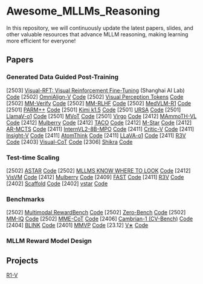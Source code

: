 # Awesome_MLLMs_Reasoning

In this repository, we will continuously update the latest papers, slides, and other valuable resources that advance MLLM reasoning, making learning more efficient for everyone!

## Papers

### Generated Data Guided Post-Training
[2503] [Visual-RFT: Visual Reinforcement Fine-Tuning](https://arxiv.org/abs/2503.01785) (Shanghai AI Lab)   [Code](https://github.com/Liuziyu77/Visual-RFT)
[2502] [OmniAlign-V](https://arxiv.org/pdf/2502.18411)  [Code]()
[2502] [Visual Perception Tokens](https://arxiv.org/pdf/2502.17425)  [Code]()
[2502] [MM-Verify](https://arxiv.org/pdf/2502.13383)  [Code]()
[2502] [MM-RLHF](https://arxiv.org/pdf/2502.10391)  [Code]()
[2502] [MedVLM-R1](https://arxiv.org/pdf/2502.19634)  [Code]()
[2501] [PARM++](https://arxiv.org/pdf/2501.13926)  [Code]()
[2501] [Kimi k1.5](https://arxiv.org/pdf/2501.12599)  [Code]()
[2501] [URSA](https://arxiv.org/pdf/2501.04686)  [Code]()
[2501] [LlamaV-o1](https://arxiv.org/pdf/2501.06186)  [Code]()
[2501] [MVoT](https://arxiv.org/pdf/2501.07542)  [Code]()
[2501] [Virgo](https://arxiv.org/pdf/2501.01904)  [Code]() 
[2412] [MAmmoTH-VL](https://arxiv.org/pdf/2412.05237)  [Code]()
[2412] [Mulberry](https://arxiv.org/pdf/2412.03704)  [Code]()
[2412] [TACO](https://arxiv.org/pdf/2412.05479)  [Code]()
[2412] [M-Star](https://arxiv.org/pdf/2412.17451)  [Code]()
[2412] [AR-MCTS](https://arxiv.org/pdf/2412.14835)  [Code]()
[2411] [InternVL2-8B-MPO](https://arxiv.org/pdf/2411.10442)  [Code]()
[2411] [Critic-V](https://arxiv.org/pdf/2411.18203)  [Code]()
[2411] [Insight-V](https://arxiv.org/pdf/2411.14432)  [Code]()
[2411] [AtomThink](https://arxiv.org/pdf/2411.11930)  [Code]()
[2411] [LLaVA-o1](https://arxiv.org/pdf/2411.10440v1)  [Code]()
[2411] [R3V](https://arxiv.org/pdf/2411.00855)  [Code]()
[2403] [Visual-CoT](https://arxiv.org/pdf/2403.16999)  [Code]()
[2306] [Shikra](https://arxiv.org/pdf/2306.15195)  [Code]() 


### Test-time Scaling
[2502] [ASTAR](https://arxiv.org/pdf/2502.02339)  [Code]()
[2502] [MLLMS KNOW WHERE TO LOOK](https://arxiv.org/pdf/2502.17422)  [Code]()
[2412] [VisVM](https://arxiv.org/pdf/2412.03704)  [Code]()
[2412] [Mulberry](https://arxiv.org/pdf/2412.03704)  [Code]()
[2409] [FAST](https://openreview.net/pdf?id=ncCuiD3KJQ)  [Code]()
[2411] [R3V](https://arxiv.org/pdf/2411.00855)  [Code]()
[2402] [Scaffold](https://arxiv.org/pdf/2402.12058)  [Code]()
[2402] [vstar](https://arxiv.org/pdf/2402.06457)  [Code]() 

### Benchmarks
[2502] [Multimodal RewardBench](https://arxiv.org/pdf/2502.14191)  [Code](https://github.com/facebookresearch/multimodal_rewardbench)
[2502] [Zero-Bench](https://arxiv.org/pdf/2502.09696)  [Code](https://zerobench.github.io/)
[2502] [MM-IQ](https://arxiv.org/pdf/2502.00698)  [Code](https://acechq.github.io/MMIQ-benchmark/)
[2502] [MME-CoT](https://arxiv.org/pdf/2502.09621)  [Code](https://mmecot.github.io/)
[2406] [Cambrian-1 (CV-Bench)](https://arxiv.org/pdf/2406.16860)  [Code](https://github.com/cambrian-mllm/cambrian)
[2404] [BLINK](https://arxiv.org/pdf/2404.12390)  [Code]()
[2401] [MMVP](https://arxiv.org/pdf/2401.06209)  [Code]()
[23.12] [V∗](https://arxiv.org/pdf/2312.14135)  [Code]() 

### MLLM Reward Model Design

## Projects
[R1-V](https://github.com/Deep-Agent/R1-V) 
